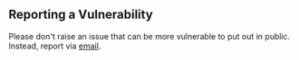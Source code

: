## Reporting a Vulnerability

Please don't raise an issue that can be more vulnerable to put out in public. Instead, report via [email](mailto:opensource.journey@gmail.com).
